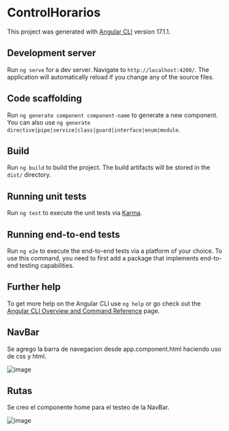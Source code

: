 # ControlHorarios

This project was generated with [Angular CLI](https://github.com/angular/angular-cli) version 17.1.1.

## Development server

Run `ng serve` for a dev server. Navigate to `http://localhost:4200/`. The application will automatically reload if you change any of the source files.

## Code scaffolding

Run `ng generate component component-name` to generate a new component. You can also use `ng generate directive|pipe|service|class|guard|interface|enum|module`.

## Build

Run `ng build` to build the project. The build artifacts will be stored in the `dist/` directory.

## Running unit tests

Run `ng test` to execute the unit tests via [Karma](https://karma-runner.github.io).

## Running end-to-end tests

Run `ng e2e` to execute the end-to-end tests via a platform of your choice. To use this command, you need to first add a package that implements end-to-end testing capabilities.

## Further help

To get more help on the Angular CLI use `ng help` or go check out the [Angular CLI Overview and Command Reference](https://angular.io/cli) page.

## NavBar

Se agrego la barra de navegacion desde app.component.html haciendo uso de css y html.

![image](https://github.com/ABOK451/control-horarios/assets/143243212/c45aeb17-ff42-4a33-bf49-375b5c516168)

## Rutas

Se creo el componente home para el testeo de la NavBar.

![image](https://github.com/ABOK451/control-horarios/assets/143243212/d33d771c-7137-4671-8843-a324242931c2)


